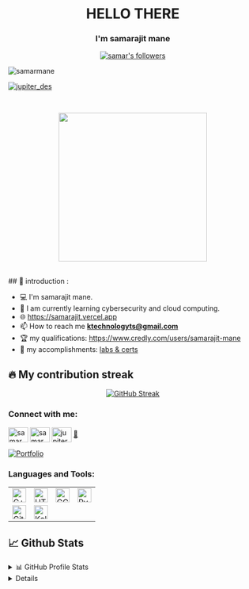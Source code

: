 


<h1 align = "center"> HELLO THERE </h2>
<h3 align = "center"> I'm samarajit mane </h2>
<p align="center">
<a href="https://github.com/notsamarajit"><img alt="samar's followers" title="Follow me on Github" src="https://img.shields.io/github/followers/notsamarajit?color=236ad3&style=for-the-badge&logo=github&label=Follow"/></a>
<br>
<p align="left"> <img src="https://komarev.com/ghpvc/?username=notsamarajit&label=Profile%20views&color=0e75b6&style=flat" alt="samarmane" /> </p>
<p align="left"> <a href="https://twitter.com/jupiter_des" target="blank"><img src="https://img.shields.io/twitter/follow/jupiter_des?logo=twitter&style=for-the-badge" alt="jupiter_des" /></a> </p>
</p>

<br>
    <p align ="center">
      <img src="https://media.giphy.com/media/3oEjHWpiVIOGXT5l9m/giphy.gif" width="300">
    </p>
<br>
## 📖 introduction :

- 💻 I'm samarajit mane.
- 🤖 I am currently learning cybersecurity and cloud computing. 
- 🌐 https://samarajit.vercel.app
- 📫 How to reach me **ktechnologyts@gmail.com**
- 🏆 my qualifications: https://www.credly.com/users/samarajit-mane
- 📱 my accomplishments: [labs & certs](https://github.com/notsamarajit/malware-analysis-labs/blob/main/accomplishments/fakegpt.md)
## 🔥 My contribution streak

<p align="center">
  <a href="https://streak-stats.demolab.com/?user=notsamarajit&theme=dark">
    <img src="https://streak-stats.demolab.com/?user=notsamarajit&theme=dark" alt="GitHub Streak" />
  </a>
</p>

<h3 align="left">Connect with me:</h3>
<p align="left">
<a href="https://twitter.com/jupiter_des" target="blank"><img align="center" src="https://raw.githubusercontent.com/rahuldkjain/github-profile-readme-generator/master/src/images/icons/Social/twitter.svg" alt="samarmane" height="30" width="40" /></a>
<a href="https://linkedin.com/in/samarajit01" target="blank"><img align="center" src="https://raw.githubusercontent.com/rahuldkjain/github-profile-readme-generator/master/src/images/icons/Social/linked-in-alt.svg" alt="samarmane" height="30" width="40" /></a>
<a href="https://instagram.com/jupiter.des" target="blank"><img align="center" src="https://raw.githubusercontent.com/rahuldkjain/github-profile-readme-generator/master/src/images/icons/Social/instagram.svg" alt="jupiter.des" height="30" width="40" /></a>
<a href="https://www.credly.com/users/samarajit-mane" target="blank">📀</a>
</p>

<p align="left">
  <a href="https://github.com/notsamarajit=repositories"><img alt="Portfolio" title="Portfolio" src="https://img.shields.io/badge/-More%20Repos-black?style=for-the-badge&logo=addthis&logoColor=white"/></a>
</p>

<h3 align="left">Languages and Tools:</h3>
<table>
  <tbody>
      <tr>
          <td><a href="#"><img alt="C++" title="C++" height="28px"
                      src="https://skillicons.dev/icons?i=cpp" /></a>
          </td>
          <td><a href="#"><img alt="HTML5" title="HTML5" height="28px"
                      src="https://skillicons.dev/icons?i=html" /></a>
          </td>
          <td><a href="#"><img alt="GCP" title="GCP" height="28px"
                      src="https://skillicons.dev/icons?i=gcp" /></a>
          </td>
          <td><a href="#"><img alt="Python" title="Python" height="28px"
                      src="https://skillicons.dev/icons?i=py" /></a>
          </td>
      </tr>
      <tr>
          <td><a href="#"><img alt="Git" title="Git" height="28px"
                      src="https://skillicons.dev/icons?i=git" /></a>
          </td>
         <td><a href="#"><img alt="Kali-linux" title="Kali-linux" height="28px"
                      src="https://skillicons.dev/icons?i=kali" /></a>
          </td>

  </td>
      </tr>
  </tbody>

</table>


## 📈 Github Stats

<details>
  <summary>📊 GitHub Profile Stats</summary>
  <br/>
  <a href="https://github.com/notsamarajit/github-readme-stats"><p>&nbsp;<img src="https://github-readme-stats.vercel.app/api?username=notsamarajit&show_icons=true&theme=radical" alt="sanjanabharath" /></p>
</details>

<details> 
  <summary>💻 Most used languages</summary>
  <br/>
  <a href="https://github.com/notsamarajit/github-readme-stats"><img alt="samar's Top Languages" src="https://github-readme-stats.vercel.app/api/top-langs/?username=notsamarajit&langs_count=10&layout=compact#" /></a>
  <br/>
  <b>Note:</b> This chart is only a metric of which languages my public code on GitHub consists of and does not reflect my experience or skill level.
</details>

